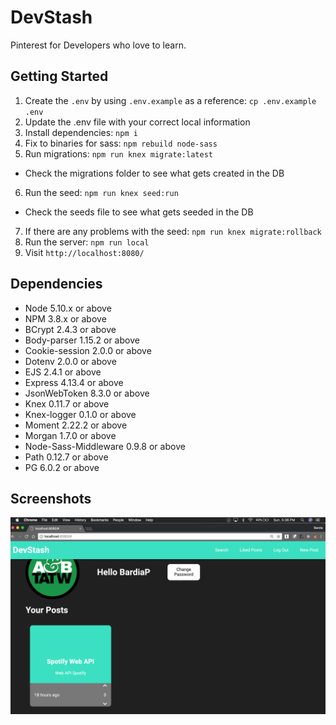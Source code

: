 # DevStash

Pinterest for Developers who love to learn.

## Getting Started

1. Create the `.env` by using `.env.example` as a reference: `cp .env.example .env`
2. Update the .env file with your correct local information
3. Install dependencies: `npm i`
4. Fix to binaries for sass: `npm rebuild node-sass`
5. Run migrations: `npm run knex migrate:latest`
  - Check the migrations folder to see what gets created in the DB
6. Run the seed: `npm run knex seed:run`
  - Check the seeds file to see what gets seeded in the DB
7. If there are any problems with the seed: `npm run knex migrate:rollback`
8. Run the server: `npm run local`
9. Visit `http://localhost:8080/`

## Dependencies

- Node 5.10.x or above
- NPM 3.8.x or above
- BCrypt 2.4.3 or above
- Body-parser 1.15.2 or above
- Cookie-session 2.0.0 or above
- Dotenv 2.0.0 or above
- EJS 2.4.1 or above
- Express 4.13.4 or above
- JsonWebToken 8.3.0 or above
- Knex 0.11.7 or above
- Knex-logger 0.1.0 or above
- Moment 2.22.2 or above
- Morgan 1.7.0 or above
- Node-Sass-Middleware 0.9.8 or above
- Path 0.12.7 or above
- PG 6.0.2 or above


## Screenshots

!["Screenshot of My Profile / Likes"](https://github.com/Bardia95/midterm-project/blob/master/docs/ScreenShot.png)



